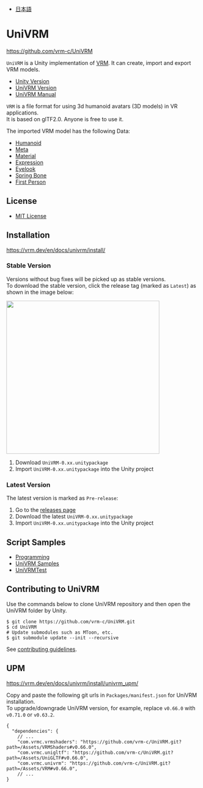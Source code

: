 
* [日本語](README.ja.md)

# UniVRM

https://github.com/vrm-c/UniVRM

`UniVRM` is a Unity implementation of [VRM](https://vrm.dev/en/vrm_about/). It can create, import and export VRM models.

* [Unity Version](https://vrm.dev/en/docs/univrm/install/unity_version/)
* [UniVRM Version](https://vrm.dev/en/docs/univrm/install/univrm_version/)
* [UniVRM Manual](https://vrm.dev/en/docs/univrm/)

`VRM` is a file format for using 3d humanoid avatars (3D models) in VR applications.  
It is based on glTF2.0. Anyone is free to use it.

The imported VRM model has the following Data:

* [Humanoid](https://vrm.dev/en/docs/univrm/humanoid/)
* [Meta](https://vrm.dev/en/docs/univrm/meta/)
* [Material](https://vrm.dev/en/docs/univrm/shaders/)
* [Expression](https://vrm.dev/en/docs/univrm/blendshape/)
* [Eyelook](https://vrm.dev/en/docs/univrm/lookat/)
* [Spring Bone](https://vrm.dev/en/docs/univrm/springbone/)
* [First Person](https://vrm.dev/en/docs/univrm/firstperson/)

## License

* [MIT License](./LICENSE.txt)

## Installation

https://vrm.dev/en/docs/univrm/install/

### Stable Version

Versions without bug fixes will be picked up as stable versions.  
To download the stable version, click the release tag (marked as `Latest`) as shown in the image below:

<img width=400 src=./right_latest.jpg>

1. Download ``UniVRM-0.xx.unitypackage``
1. Import ``UniVRM-0.xx.unitypackage`` into the Unity project

### Latest Version

The latest version is marked as `Pre-release`:

1. Go to the [releases page](https://github.com/vrm-c/UniVRM/releases)
1. Download the latest ``UniVRM-0.xx.unitypackage``
1. Import ``UniVRM-0.xx.unitypackage`` into the Unity project
   
## Script Samples

* [Programming](https://vrm.dev/en/docs/univrm/programming/)
* [UniVRM Samples](https://github.com/vrm-c/UniVRM/tree/master/Assets/VRM.Samples)
* [UniVRMTest](https://github.com/vrm-c/UniVRMTest)

## Contributing to UniVRM

Use the commands below to clone UniVRM repository and then open the UniVRM folder by Unity.

```console
$ git clone https://github.com/vrm-c/UniVRM.git
$ cd UniVRM
# Update submodules such as MToon, etc.
$ git submodule update --init --recursive
```

See [contributing guidelines](https://github.com/vrm-c/UniVRM/wiki/Contributing-Guidelines).

## UPM

https://vrm.dev/en/docs/univrm/install/univrm_upm/

Copy and paste the following git urls in `Packages/manifest.json` for UniVRM installation.  
To upgrade/downgrade UniVRM version, for example, replace `v0.66.0` with `v0.71.0` or `v0.63.2`.

```
{
  "dependencies": {
    // ...
    "com.vrmc.vrmshaders": "https://github.com/vrm-c/UniVRM.git?path=/Assets/VRMShaders#v0.66.0",
    "com.vrmc.unigltf": "https://github.com/vrm-c/UniVRM.git?path=/Assets/UniGLTF#v0.66.0",
    "com.vrmc.univrm": "https://github.com/vrm-c/UniVRM.git?path=/Assets/VRM#v0.66.0",
    // ...
}
